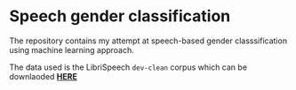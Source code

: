 # Speech gender classification

The repository contains my attempt at speech-based gender classsification using machine learning approach.

The data used is the LibriSpeech `dev-clean` corpus which can be downlaoded [**HERE**](http://www.openslr.org/12/)